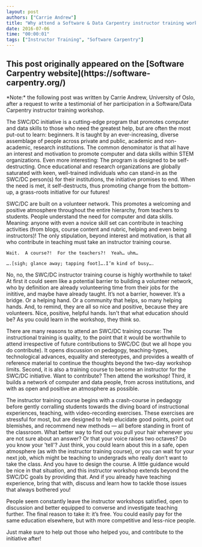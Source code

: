 ```yaml
---
layout: post
authors: ["Carrie Andrew"]
title: "Why attend a Software & Data Carpentry instructor training workshop?"
date: 2016-07-06
time: "00:00:01"
tags: ["Instructor Training", "Software Carpentry"]
---
```


<h2>This post originally appeared on the [Software Carpentry website](https://software-carpentry.org/)</h2>
*Note:* the following post was written by Carrie Andrew, University of Oslo, after a request to write a testimonial of her participation in a Software/Data Carpentry instructor training workshop.

The SWC/DC initiative  is a cutting-edge program that promotes computer and data skills to those who need the greatest help, but are often the most put-out to learn: beginners.  It is taught by an ever-increasing, diverse assemblage of people across private and public, academic and non-academic, research institutions.  The common denominator is that all have an interest and motivation to promote computer and data skills within STEM organizations.  Even more interesting: The program is designed to be self-destructing.  Once educational and research organizations are globally saturated with keen, well-trained individuals who can stand-in as the SWC/DC person(s) for their institutions, the initiative promises to end.  When the need is met, it self-destructs, thus promoting change from the bottom-up, a grass-roots initiative for our futures!

SWC/DC are built on a volunteer network.  This promotes a welcoming and positive atmosphere throughout the entire hierarchy, from teachers to students.  People understand the need for computer and data skills.  Meaning: anyone with even a novice skill set can contribute in teaching activities (from blogs, course content and rubric, helping and even being instructors)!  The only stipulation, beyond interest and motivation, is that all who contribute in teaching must take an instructor training course.

	Wait.  A course?!  For the teachers?!  Yeah… uhm…

	….[sigh; glance away; tapping foot]….I’m kind of busy….

No, no, the SWC/DC instructor training course is highly worthwhile to take!  At first it could seem like a potential barrier to building a volunteer network, who by definition are already volunteering time from their jobs for the inititive, and maybe have already taught.  It’s not a barrier, however.  It’s a bridge.  Or a helping hand.  Or a community that helps, so many helping hands.  And, to remind, they are all so nice and positive, because they are volunteers.  Nice, positive, helpful hands.  Isn't that what education should be? As you could learn in the workshop, they think so.

There are many reasons to attend an SWC/DC training course:  The instructional training is quality, to the point that it would be worthwhile to attend irrespective of future contributions to SWC/DC (but we all hope you do contribute).  It opens discussion on pedagogy, teaching-types, technological advances, equality and stereotypes, and provides a wealth of reference material to continue the thoughts beyond the two-day workshop limits.  Second, it is also a training course to become an instructor for the SWC/DC initiative. Want to contribute?  Then attend the workshop!  Third, it builds a network of computer and data people, from across institutions, and with as open and positive an atmosphere as possible.

The instructor training course begins with a crash-course in pedagogy before gently corralling students towards the diving board of instructional experiences, teaching, with video-recording exercises.  These exercises are stressful for most, but are designed to help elucidate good points, point out blemishes, and recommend new methods — all before standing in front of the classroom.  What better way to find out you pull your hair whenever you are not sure about an answer?  Or that your voice raises two octaves?  Do you know your 'tell'?  Just think, you could learn about this in a safe, open atmosphere (as with the instructor training course), or you can wait for your next job, which might be teaching to undergrads who really don’t want to take the class.  And you have to design the course.  A little guidance would be nice in that situation, and this instructor workshop extends beyond the SWC/DC goals by providing that.  And if you already have teaching experience, bring that with, discuss and learn how to tackle those issues that always bothered you!

People seem constantly leave the instructor workshops satisfied, open to discussion and better equipped to converse and investigate teaching further.  The final reason to take it:  it’s free.  You could easily pay for the same education elsewhere, but with more competitive and less-nice people.

Just make sure to help out those who helped you, and contribute to the initiative after!
